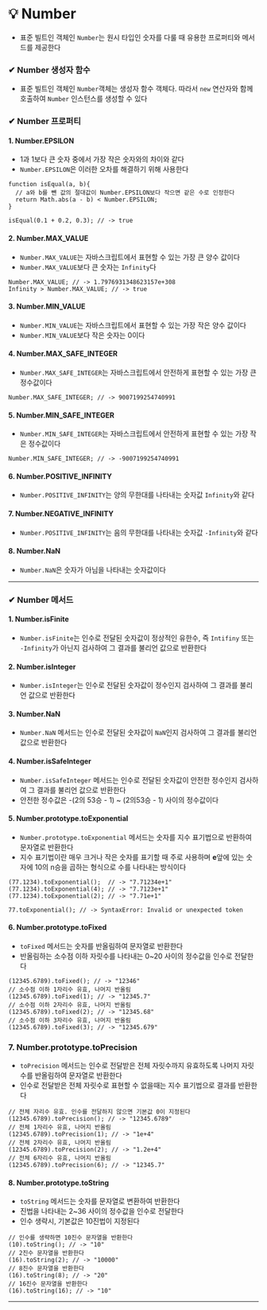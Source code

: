 # 💡 Number
- 표준 빌트인 객체인 `Number`는 원시 타입인 숫자를 다룰 때 유용한 프로퍼티와 메서드를 제공한다

### ✔ Number 생성자 함수
- 표준 빌트인 객체인 `Number`객체는 생성자 함수 객체다. 따라서 `new` 연산자와 함께 호출하여 `Number` 인스턴스를 생성할 수 있다

### ✔ Number 프로퍼티

#### 1. Number.EPSILON
- 1과 1보다 큰 숫자 중에서 가장 작은 숫자와의 차이와 같다
- `Number.EPSILON`은 이러한 오차를 해결하기 위해 사용한다
```
function isEqual(a, b){
  // a와 b를 뺀 값의 절대값이 Number.EPSILON보다 작으면 같은 수로 인정한다
  return Math.abs(a - b) < Number.EPSILON;
}

isEqual(0.1 + 0.2, 0.3); // -> true
```

#### 2. Number.MAX_VALUE
- `Number.MAX_VALUE`는 자바스크립트에서 표현할 수 있는 가장 큰 양수 값이다
- `Number.MAX_VALUE`보다 큰 숫자는 `Infinity`다
```
Number.MAX_VALUE; // -> 1.7976931348623157e+308
Infinity > Number.MAX_VALUE; // -> true
```

#### 3. Number.MIN_VALUE
- `Number.MIN_VALUE`는 자바스크립트에서 표현할 수 있는 가장 작은 양수 값이다
- `Number.MIN_VALUE`보다 작은 숫자는 0이다

#### 4. Number.MAX_SAFE_INTEGER
- `Number.MAX_SAFE_INTEGER`는 자바스크립트에서 안전하게 표현할 수 있는 가장 큰 정수값이다
```
Number.MAX_SAFE_INTEGER; // -> 9007199254740991
```

#### 5. Number.MIN_SAFE_INTEGER
- `Number.MIN_SAFE_INTEGER`는 자바스크립트에서 안전하게 표현할 수 있는 가장 작은 정수값이다
```
Number.MIN_SAFE_INTEGER; // -> -9007199254740991
```

#### 6. Number.POSITIVE_INFINITY
- `Number.POSITIVE_INFINITY`는 양의 무한대를 나타내는 숫자값 `Infinity`와 같다

#### 7. Number.NEGATIVE_INFINITY
- `Number.POSITIVE_INFINITY`는 음의 무한대를 나타내는 숫자값 `-Infinity`와 같다

#### 8. Number.NaN
- `Number.NaN`은 숫자가 아님을 나타내는 숫자값이다
---

### ✔ Number 메서드

#### 1. Number.isFinite
- `Number.isFinite`는 인수로 전달된 숫자값이 정상적인 유한수, 즉 `Intifiny` 또는 `-Infinity`가 아닌지 검사하여 그 결과를 불리언 값으로 반환한다

#### 2. Number.isInteger
- `Number.isInteger`는 인수로 전달된 숫자값이 정수인지 검사하여 그 결과를 불리언 값으로 반환한다

#### 3. Number.NaN
- `Number.NaN` 메서드는 인수로 전달된 숫자값이 `NaN`인지 검사하여 그 결과를 불리언 값으로 반환한다

#### 4. Number.isSafeInteger
- `Number.isSafeInteger` 메서드는 인수로 전달된 숫자값이 안전한 정수인지 검사하여 그 결과를 불리언 값으로 반환한다
- 안전한 정수값은 -(2의 53승 - 1) ~ (2의53승 - 1) 사이의 정수값이다

#### 5. Number.prototype.toExponential
- `Number.prototype.toExponential` 메서드는 숫자를 지수 표기법으로 반환하여 문자열로 반환한다
- 지수 표기법이란 매우 크거나 작은 숫자를 표기할 때 주로 사용하며 **e**앞에 있는 숫자에 10의 n승을 곱하는 형식으로 수를 나타내는 방식이다
```
(77.1234).toExponential();  // -> "7.71234e+1"
(77.1234).toExponential(4); // -> "7.7123e+1"
(77.1234).toExponential(2); // -> "7.71e+1"

77.toExponential(); // -> SyntaxError: Invalid or unexpected token
```

#### 6. Number.prototype.toFixed
- `toFixed` 메서드는 숫자를 반올림하여 문자열로 반환한다
- 반올림하는 소수점 이하 자릿수를 나타내는 0~20 사이의 정수값을 인수로 전달한다
```
(12345.6789).toFixed(); // -> "12346"
// 소수점 이하 1자리수 유효, 나머지 반올림
(12345.6789).toFixed(1); // -> "12345.7"
// 소수점 이하 2자리수 유효, 나머지 반올림
(12345.6789).toFixed(2); // -> "12345.68"
// 소수점 이하 3자리수 유효, 나머지 반올림
(12345.6789).toFixed(3); // -> "12345.679"
```

### 7. Number.prototype.toPrecision
- `toPrecision` 메서드는 인수로 전달받은 전체 자릿수까지 유효하도록 나머지 자릿수를 반올림하여 문자열로 반환한다
- 인수로 전달받은 전체 자릿수로 표현할 수 없을때는 지수 표기법으로 결과를 반환한다
```
// 전체 자리수 유효. 인수를 전달하지 않으면 기본값 0이 지정된다
(12345.6789).toPrecision(); // -> "12345.6789"
// 전체 1자리수 유효, 나머지 반올림
(12345.6789).toPrecision(1); // -> "1e+4"
// 전체 2자리수 유효, 나머지 반올림
(12345.6789).toPrecision(2); // -> "1.2e+4"
// 전체 6자리수 유효, 나머지 반올림
(12345.6789).toPrecision(6); // -> "12345.7"
```

#### 8. Number.prototype.toString
- `toString` 메서드는 숫자를 문자열로 변환하여 반환한다
- 진법을 나타내는 2~36 사이의 정수값을 인수로 전달한다
- 인수 생략시, 기본값은 10진법이 지정된다
```
// 인수를 생략하면 10진수 문자열을 반환한다
(10).toString(); // -> "10"
// 2진수 문자열을 반환한다
(16).toString(2); // -> "10000"
// 8진수 문자열을 반환한다
(16).toString(8); // -> "20"
// 16진수 문자열을 반환한다
(16).toString(16); // -> "10"
```
---